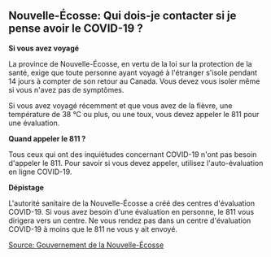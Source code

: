## Nouvelle-Écosse: Qui dois-je contacter si je pense avoir le COVID-19 ?

**Si vous avez voyagé**

La province de Nouvelle-Écosse, en vertu de la loi sur la protection de la santé, exige que toute personne ayant voyagé à l'étranger s'isole pendant 14 jours à compter de son retour au Canada. Vous devez vous isoler même si vous n'avez pas de symptômes.

Si vous avez voyagé récemment et que vous avez de la fièvre, une température de 38 °C ou plus, ou une toux, vous devez appeler le 811 pour une évaluation.

**Quand appeler le 811 ?**

Tous ceux qui ont des inquiétudes concernant COVID-19 n'ont pas besoin d'appeler le 811. Pour savoir si vous devez appeler, utilisez l'auto-évaluation en ligne COVID-19.

**Dépistage**

L'autorité sanitaire de la Nouvelle-Écosse a créé des centres d'évaluation COVID-19. Si vous avez besoin d'une évaluation en personne, le 811 vous dirigera vers un centre. Ne vous rendez pas dans un centre d'évaluation COVID-19 à moins que le 811 ne vous y ait envoyé.

[Source: Gouvernement de la Nouvelle-Écosse](https://novascotia.ca/coronavirus/fr/)
